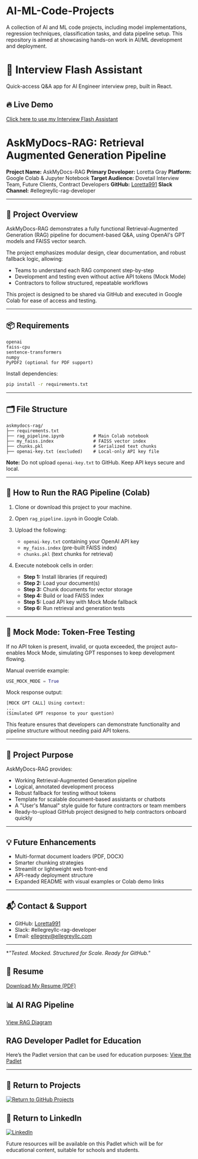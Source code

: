 # AI-ML-Code-Projects
A collection of AI and ML code projects, including model implementations, regression techniques, classification tasks, and data pipeline setup. This repository is aimed at showcasing hands-on work in AI/ML development and deployment.
# 🎯 Interview Flash Assistant

Quick-access Q&A app for AI Engineer interview prep, built in React.

## 🔥 Live Demo

[Click here to use my Interview Flash Assistant](https://kjnlyp.csb.app)

# AskMyDocs-RAG: Retrieval Augmented Generation Pipeline

**Project Name:** AskMyDocs-RAG
**Primary Developer:** Loretta Gray
**Platform:** Google Colab & Jupyter Notebook
**Target Audience:** Dovetail Interview Team, Future Clients, Contract Developers
**GitHub:** [Loretta991](https://github.com/Loretta991)
**Slack Channel:** #ellegreyllc-rag-developer

---

## 🔧 Project Overview

AskMyDocs-RAG demonstrates a fully functional Retrieval-Augmented Generation (RAG) pipeline for document-based Q\&A, using OpenAI's GPT models and FAISS vector search.

The project emphasizes modular design, clear documentation, and robust fallback logic, allowing:

* Teams to understand each RAG component step-by-step
* Development and testing even without active API tokens (Mock Mode)
* Contractors to follow structured, repeatable workflows

This project is designed to be shared via GitHub and executed in Google Colab for ease of access and testing.

---

## 📦 Requirements

```
openai
faiss-cpu
sentence-transformers
numpy
PyPDF2 (optional for PDF support)
```

Install dependencies:

```bash
pip install -r requirements.txt
```

---

## 🗂️ File Structure

```
askmydocs-rag/
├── requirements.txt
├── rag_pipeline.ipynb           # Main Colab notebook
├── my_faiss.index               # FAISS vector index
├── chunks.pkl                   # Serialized text chunks
├── openai-key.txt (excluded)    # Local-only API key file
```

**Note:** Do not upload `openai-key.txt` to GitHub. Keep API keys secure and local.

---

## 🚀 How to Run the RAG Pipeline (Colab)

1. Clone or download this project to your machine.
2. Open `rag_pipeline.ipynb` in Google Colab.
3. Upload the following:

   * `openai-key.txt` containing your OpenAI API key
   * `my_faiss.index` (pre-built FAISS index)
   * `chunks.pkl` (text chunks for retrieval)
4. Execute notebook cells in order:

   * **Step 1:** Install libraries (if required)
   * **Step 2:** Load your document(s)
   * **Step 3:** Chunk documents for vector storage
   * **Step 4:** Build or load FAISS index
   * **Step 5:** Load API key with Mock Mode fallback
   * **Step 6:** Run retrieval and generation tests

---

## 🧠 Mock Mode: Token-Free Testing

If no API token is present, invalid, or quota exceeded, the project auto-enables Mock Mode, simulating GPT responses to keep development flowing.

Manual override example:

```python
USE_MOCK_MODE = True
```

Mock response output:

```
[MOCK GPT CALL] Using context:
...
(Simulated GPT response to your question)
```

This feature ensures that developers can demonstrate functionality and pipeline structure without needing paid API tokens.

---

## 🎯 Project Purpose

AskMyDocs-RAG provides:

* Working Retrieval-Augmented Generation pipeline
* Logical, annotated development process
* Robust fallback for testing without tokens
* Template for scalable document-based assistants or chatbots
* A "User's Manual" style guide for future contractors or team members
* Ready-to-upload GitHub project designed to help contractors onboard quickly

---

## 💡 Future Enhancements

* Multi-format document loaders (PDF, DOCX)
* Smarter chunking strategies
* Streamlit or lightweight web front-end
* API-ready deployment structure
* Expanded README with visual examples or Colab demo links

---

## 📬 Contact & Support

* GitHub: [Loretta991](https://github.com/Loretta991)
* Slack: #ellegreyllc-rag-developer
* Email: [ellegrey@ellegreyllc.com](mailto:ellegrey@ellegreyllc.com)

---

**"Tested. Mocked. Structured for Scale. Ready for GitHub."*

## 📄 Resume

[Download My Resume (PDF)](https://github.com/Loretta991/AI-ML-Code-Projects/blob/main/Loretta-Gray-Resume.pdf)

## 📊 AI RAG Pipeline

[View RAG Diagram](https://github.com/Loretta991/AI-ML-Code-Projects/blob/main/AI-ML-Code-Projects/Image%20Files/Loretta_Gray_AI_RAG_Diagram.png)

## RAG Developer Padlet for Education

Here’s the Padlet version that can be used for education purposes:
[View the Padlet](https://padlet.com/ellegrey/rag-developer-78x4u0i1i19t1xgt)

---
## 👀 Return to Projects  
[![Return to GitHub Projects](https://img.shields.io/badge/GitHub-Return_to_Projects-blue?logo=github)](https://github.com/Loretta991)

## 👤 Return to LinkedIn  
[![LinkedIn](https://img.shields.io/badge/Return%20to%20LinkedIn-Profile-blue?logo=linkedin)](https://www.linkedin.com/in/elle-grey-8a9307299/)

Future resources will be available on this Padlet which will be for educational content, suitable for schools and students.

